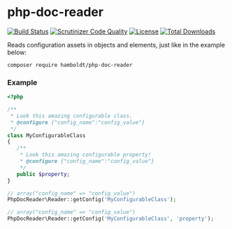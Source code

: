 # php-doc-reader

[![Build Status](https://scrutinizer-ci.com/g/hamboldt/php-doc-reader/badges/build.png?b=master)](https://scrutinizer-ci.com/g/hamboldt/php-doc-reader/build-status/master) [![Scrutinizer Code Quality](https://scrutinizer-ci.com/g/hamboldt/php-doc-reader/badges/quality-score.png?b=master)](https://scrutinizer-ci.com/g/hamboldt/php-doc-reader/?branch=master) [![License](https://poser.pugx.org/hamboldt/php-doc-reader/license)](https://packagist.org/packages/hamboldt/php-doc-reader) [![Total Downloads](https://poser.pugx.org/hamboldt/php-doc-reader/downloads)](https://packagist.org/packages/hamboldt/php-doc-reader)

Reads configuration assets in objects and elements, just like in the example below:

`composer require hamboldt/php-doc-reader`

### Example
```php
<?php

/**
 * Look this amazing configurable class.
 * @configure {"config_name":"config_value"}
 */
class MyConfigurableClass
{
   /**
    * Look this amazing configurable property!
    * @configure {"config_name":"config_value"}
    */
   public $property;
}

// array("config_name" => "config_value")
PhpDocReader\Reader::getConfig('MyConfigurableClass');

// array("config_name" => "config_value")
PhpDocReader\Reader::getConfig('MyConfigurableClass', 'property');
```
